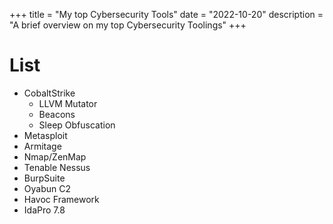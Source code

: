 +++
title = "My top Cybersecurity Tools"
date = "2022-10-20"
description = "A brief overview on my top Cybersecurity Toolings"
+++

# List

- CobaltStrike
  - LLVM Mutator
  - Beacons
  - Sleep Obfuscation
- Metasploit
- Armitage
- Nmap/ZenMap
- Tenable Nessus
- BurpSuite
- Oyabun C2
- Havoc Framework
- IdaPro 7.8
